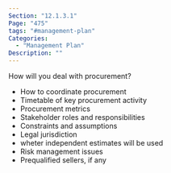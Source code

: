 ```yaml
---
Section: "12.1.3.1"
Page: "475"
tags: "#management-plan"
Categories:
  - "Management Plan"
Description: ""
---
```

How will you deal with procurement?

* How to coordinate procurement
* Timetable of key procurement activity
* Procurement metrics
* Stakeholder roles and responsibilities
* Constraints and assumptions
* Legal jurisdiction
* wheter independent estimates will be used
* Risk management issues
* Prequalified sellers, if any

